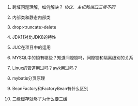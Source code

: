 1. 跨域问题理解，如何解决？ *协议、主机和端口三者不同*
2. 内部类和静态内部类
4. drop>truncate>delete
5. JDK11对比JDK8的特性     
6. JUC在项目中的运用 
8. MYSQL中的锁有哪些？知道间隙锁吗，间隙锁和隔离级别的关系
12. Linux的管道用过吗？awk用过吗？
14. mybatis分页原理

1. BeanFactory和FactoryBean有什么区别
2. 二级缓存就够了为什么要三缓
